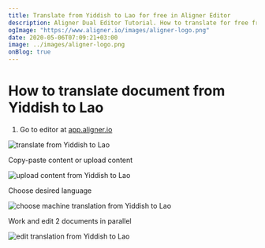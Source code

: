 ```yaml
---
title: Translate from Yiddish to Lao for free in Aligner Editor
description: Aligner Dual Editor Tutorial. How to translate for free from Yiddish to Lao. Aligner is multilingual document management platform. 
ogImage: "https://www.aligner.io/images/aligner-logo.png"
date: 2020-05-06T07:09:21+03:00
image: ../images/aligner-logo.png
onBlog: true
---
```


# How to translate document from Yiddish to Lao

1. Go to editor at [app.aligner.io](https://app.aligner.io "Aligner App web page")

![translate from Yiddish to Lao](../aligner-blank-editor.png "translate from Yiddish to Lao")

Copy-paste content or upload content

![upload content from Yiddish to Lao](../aligner-uploaded-document.png "upload content from Yiddish to Lao")

Choose desired language

![choose machine translation from Yiddish to Lao](../aligner-language-dropdown.png "choose machine translation from Yiddish to Lao")

Work and edit 2 documents in parallel

![edit translation from Yiddish to Lao](../aligner-double-sitded-editor.png "edit translation from Yiddish to Lao")

